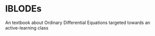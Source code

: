 # IBLODEs
An textbook about Ordinary Differential Equations targeted towards an active-learning class
